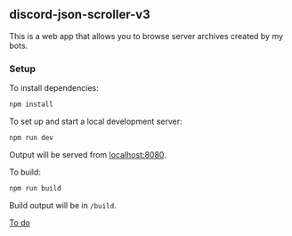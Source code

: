 ## discord-json-scroller-v3

This is a web app that allows you to browse server archives created by my bots.

### Setup
To install dependencies:
```bash
npm install
```
To set up and start a local development server:
```bash
npm run dev
```
Output will be served from [localhost:8080](http://localhost:8080).

To build:
```bash
npm run build
```
Build output will be in `/build`.

[To do](./todo.md)

